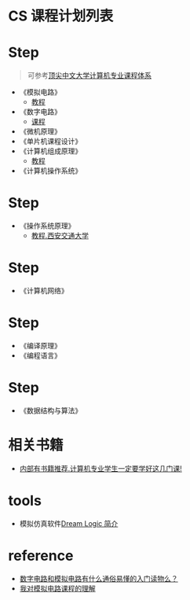 # CS 课程计划列表

# Step
> 可参考[顶尖中文大学计算机专业课程体系](https://study.163.com/curricula/cs.htm)
- 《模拟电路》
    - [教程](https://www.bilibili.com/video/av5867757?from=search&seid=13514805379078100325)
- 《数字电路》
    - [课程](https://www.bilibili.com/video/av5867041?from=search&seid=16583576826707111207)
- 《微机原理》
- 《单片机课程设计》
- 《计算机组成原理》
    - [教程](https://www.bilibili.com/video/av15123338?from=search&seid=9201064727191488763)
- 《计算机操作系统》

# Step
- 《操作系统原理》
    - [教程.西安交通大学](https://www.bilibili.com/video/av15123338?t=209)


# Step
- 《计算机网络》

# Step
- 《编译原理》
- 《编程语言》

# Step
- 《数据结构与算法》



# 相关书籍
- [内部有书籍推荐.计算机专业学生一定要学好这几门课!](https://zhuanlan.zhihu.com/p/36036331)




# tools
- 模拟仿真软件[Dream Logic 简介](https://www.codecode.net/engintime/Dream-Logic/Dream-Logic)


# reference
- [数字电路和模拟电路有什么通俗易懂的入门读物么？](https://www.zhihu.com/question/22770895?sort=created)
- [我对模拟电路课程的理解](http://www.paincker.com/analog-circuit)
